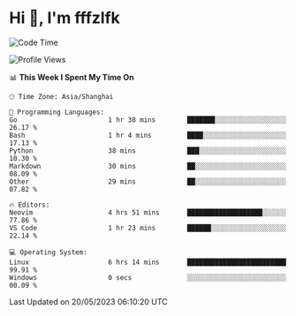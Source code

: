 # Hi 👋, I'm fffzlfk

<!--START_SECTION:waka-->
![Code Time](http://img.shields.io/badge/Code%20Time-212%20hrs%2040%20mins-blue)

![Profile Views](http://img.shields.io/badge/Profile%20Views-1-blue)

📊 **This Week I Spent My Time On** 

```text
🕑︎ Time Zone: Asia/Shanghai

💬 Programming Languages: 
Go                       1 hr 38 mins        ███████░░░░░░░░░░░░░░░░░░   26.17 % 
Bash                     1 hr 4 mins         ████░░░░░░░░░░░░░░░░░░░░░   17.13 % 
Python                   38 mins             ███░░░░░░░░░░░░░░░░░░░░░░   10.30 % 
Markdown                 30 mins             ██░░░░░░░░░░░░░░░░░░░░░░░   08.09 % 
Other                    29 mins             ██░░░░░░░░░░░░░░░░░░░░░░░   07.82 % 

🔥 Editors: 
Neovim                   4 hrs 51 mins       ███████████████████░░░░░░   77.86 % 
VS Code                  1 hr 23 mins        ██████░░░░░░░░░░░░░░░░░░░   22.14 % 

💻 Operating System: 
Linux                    6 hrs 14 mins       █████████████████████████   99.91 % 
Windows                  0 secs              ░░░░░░░░░░░░░░░░░░░░░░░░░   00.09 % 
```


 Last Updated on 20/05/2023 06:10:20 UTC
<!--END_SECTION:waka-->
